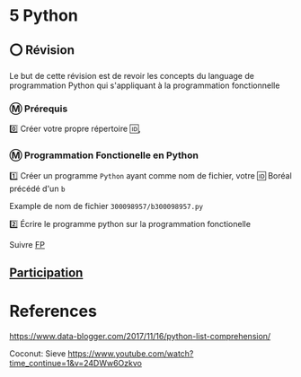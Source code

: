 # 5 Python

## :o: Révision 

Le but de cette révision est de revoir les concepts du language de programmation Python qui s'appliquant à la programmation fonctionnelle

### :m: Prérequis

:zero: Créer votre propre répertoire :id:, 


### :m: Programmation Fonctionelle en Python


:one: Créer un programme `Python` ayant comme nom de fichier, votre :id: Boréal précédé d'un `b`

Example de nom de fichier `300098957/b300098957.py`

:two: Écrire le programme python sur la programmation fonctionelle

Suivre [FP](FP.md)

## [Participation](.scripts/Participation.md)


# References

https://www.data-blogger.com/2017/11/16/python-list-comprehension/

Coconut: Sieve
https://www.youtube.com/watch?time_continue=1&v=24DWw6Ozkvo
